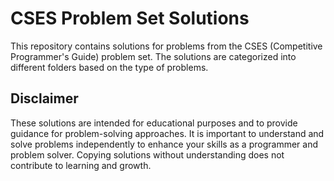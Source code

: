 # CSES Problem Set Solutions

This repository contains solutions for problems from the CSES (Competitive Programmer's Guide) problem set. The solutions are categorized into different folders based on the type of problems.

## Disclaimer

These solutions are intended for educational purposes and to provide guidance for problem-solving approaches. It is important to understand and solve problems independently to enhance your skills as a programmer and problem solver. Copying solutions without understanding does not contribute to learning and growth.
